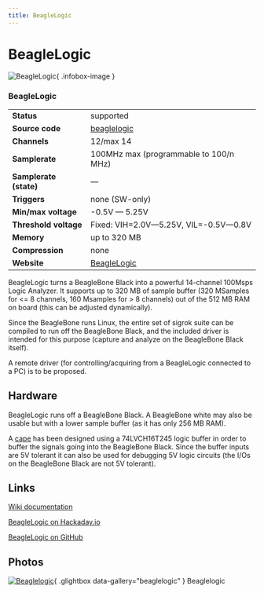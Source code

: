 ```yaml
---
title: BeagleLogic
---
```


# BeagleLogic

<div class="infobox" markdown>

![BeagleLogic](./img/BeagleLogic.jpg){ .infobox-image }

### BeagleLogic

| | |
|---|---|
| **Status** | supported |
| **Source code** | [beaglelogic](https://github.com/OpenTraceLab/OpenTraceCapture/tree/main/src/hardware/beaglelogic) |
| **Channels** | 12/max 14 |
| **Samplerate** | 100MHz max (programmable to 100/n MHz) |
| **Samplerate (state)** | — |
| **Triggers** | none (SW-only) |
| **Min/max voltage** | -0.5V — 5.25V |
| **Threshold voltage** | Fixed: VIH=2.0V—5.25V, VIL=-0.5V—0.8V |
| **Memory** | up to 320 MB |
| **Compression** | none |
| **Website** | [BeagleLogic](http://beaglelogic.net) |

</div>

BeagleLogic turns a BeagleBone Black into a powerful 14-channel 100Msps Logic Analyzer. It supports up to 320 MB of sample buffer (320 MSamples for <= 8 channels, 160 Msamples for > 8 channels) out of the 512 MB RAM on board (this can be adjusted dynamically).

Since the BeagleBone runs Linux, the entire set of sigrok suite can be compiled to run off the BeagleBone Black, and the included driver is intended for this purpose (capture and analyze on the BeagleBone Black itself).

A remote driver (for controlling/acquiring from a BeagleLogic connected to a PC) is to be proposed.

## Hardware

BeagleLogic runs off a BeagleBone Black. A BeagleBone white may also be usable but with a lower sample buffer (as it has only 256 MB RAM).

A [cape](https://github.com/abhishek-kakkar/BeagleLogic/wiki/The-BeagleLogic-Cape) has been designed using a 74LVCH16T245 logic buffer in order to buffer the signals going into the BeagleBone Black. Since the buffer inputs are 5V tolerant it can also be used for debugging 5V logic circuits (the I/Os on the BeagleBone Black are not 5V tolerant).

## Links

[Wiki documentation](http://beaglelogic.net)

[BeagleLogic on Hackaday.io](https://hackaday.io/project/4395-beaglelogic)

[BeagleLogic on GitHub](http://github.com/abhishek-kakkar/BeagleLogic)

## Photos

<div class="photo-grid" markdown>

[![Beaglelogic](./img/BeagleLogic.jpg)](./img/BeagleLogic.jpg "Beaglelogic"){ .glightbox data-gallery="beaglelogic" }
<span class="caption">Beaglelogic</span>

</div>
